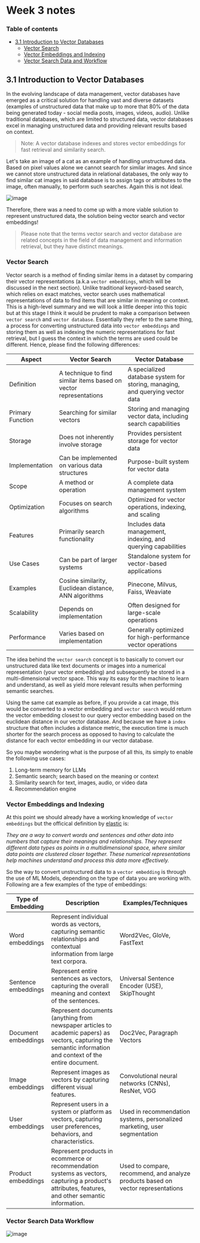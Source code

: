 # Week 3 notes

### Table of contents

- [3.1 Introduction to Vector Databases](#31-introduction-to-vector-databases)
  - [Vector Search](#vector-search)
  - [Vector Embeddings and Indexing](#vector-embeddings-and-indexing)
  - [Vector Search Data and Workflow](#vector-search-data-workflow)

## 3.1 Introduction to Vector Databases

In the evolving landscape of data management, vector databases have emerged as a critical solution for handling vast and diverse datasets (examples of unstructured data that make up to more that 80% of the data being generated today - social media posts, images, videos, audio). Unlike traditional databases, which are limited to structured data, vector databases excel in managing unstructured data and providing relevant results based on context.

> Note: A vector database indexes and stores vector embeddings for fast retrieval and similarity search.

Let's take an image of a cat as an example of handling unstructured data. Based on pixel values alone we cannot search for similar images. And since we cannot store unstructured data in relational databases, the only way to find similar cat images in said database is to assign tags or attributes to the image, often manually, to perform such searches. Again this is not ideal.

![image](https://github.com/user-attachments/assets/a060dbf3-4e8f-47d3-8cf0-5cc4595e6aa6)

Therefore, there was a need to come up with a more viable solution to represent unstructured data, the solution being vector search and vector embeddings!

> Please note that the terms vector search and vector database are related concepts in the field of data management and information retrieval, but they have distinct meanings.

### Vector Search

Vector search is a method of finding similar items in a dataset by comparing their vector representations (a.k.a `vector embeddings`, which will be discussed in the next section). Unlike traditional keyword-based search, which relies on exact matches, vector search uses mathematical representations of data to find items that are similar in meaning or context. This is a high-level summary and we will look a little deeper into this topic but at this stage I think it would be prudent to make a comparison between `vector search` and `vector database`. Essentially they refer to the same thing, a process for converting unstructured data into `vector embeddings` and storing them as well as indexing the numeric representations for fast retrieval, but I guess the context in which the terms are used could be different. Hence, please find the following differences:

| Aspect | Vector Search | Vector Database |
|--------|---------------|-----------------|
| Definition | A technique to find similar items based on vector representations | A specialized database system for storing, managing, and querying vector data |
| Primary Function | Searching for similar vectors | Storing and managing vector data, including search capabilities |
| Storage | Does not inherently involve storage | Provides persistent storage for vector data |
| Implementation | Can be implemented on various data structures | Purpose-built system for vector data |
| Scope | A method or operation | A complete data management system |
| Optimization | Focuses on search algorithms | Optimized for vector operations, indexing, and scaling |
| Features | Primarily search functionality | Includes data management, indexing, and querying capabilities |
| Use Cases | Can be part of larger systems | Standalone system for vector-based applications |
| Examples | Cosine similarity, Euclidean distance, ANN algorithms | Pinecone, Milvus, Faiss, Weaviate |
| Scalability | Depends on implementation | Often designed for large-scale operations |
| Performance | Varies based on implementation | Generally optimized for high-performance vector operations |

The idea behind the `vector search` concept is to basically to convert our unstructured data like text documents or images into a numerical representation (your vector embedding) and subsequently be stored in a multi-dimensional vector space. This way its easy for the machine to learn and understand, as well as yield more relevant results when performing semantic searches.

Using the same cat example as before, if you provide a cat image, this would be converted to a vector embedding and `vector search` would return the vector embedding closest to our query vector embedding based on the euclidean distance in our vector database. And because we have a `index` structure that often includes a distance metric, the execution time is much shorter for the search process as opposed to having to calculate the distance for each vector embedding in our vector database.

So you maybe wondering what is the purpose of all this, its simply to enable the following use cases:
1. Long-term memory for LLMs
2. Semantic search; search based on the meaning or context
3. Similarity search for text, images, audio, or video data
4. Recommendation engine

### Vector Embeddings and Indexing

At this point we should already have a working knowledge of `vector embeddings` but the officical definition by [elastic](https://www.elastic.co/what-is/vector-embedding) is:

_They are a way to convert words and sentences and other data into numbers that capture their meanings and relationships. They represent different data types as points in a multidimensional space, where similar data points are clustered closer together. These numerical representations help machines understand and process this data more effectively._

So the way to convert unstructured data to a `vector embedding` is through the use of ML Models, depending on the type of data you are working with. Following are a few examples of the type of embeddings:

| Type of Embedding | Description | Examples/Techniques |
|-------------------|-------------|---------------------|
| Word embeddings | Represent individual words as vectors, capturing semantic relationships and contextual information from large text corpora. | Word2Vec, GloVe, FastText |
| Sentence embeddings | Represent entire sentences as vectors, capturing the overall meaning and context of the sentences. | Universal Sentence Encoder (USE), SkipThought |
| Document embeddings | Represent documents (anything from newspaper articles to academic papers) as vectors, capturing the semantic information and context of the entire document. | Doc2Vec, Paragraph Vectors |
| Image embeddings | Represent images as vectors by capturing different visual features. | Convolutional neural networks (CNNs), ResNet, VGG |
| User embeddings | Represent users in a system or platform as vectors, capturing user preferences, behaviors, and characteristics. | Used in recommendation systems, personalized marketing, user segmentation |
| Product embeddings | Represent products in ecommerce or recommendation systems as vectors, capturing a product's attributes, features, and other semantic information. | Used to compare, recommend, and analyze products based on vector representations |

### Vector Search Data Workflow

![image](https://github.com/user-attachments/assets/5ec81fcd-8361-4db0-a4f7-6103ffca15fc)
